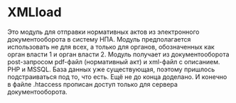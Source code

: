 # XMLload
Это модуль для отправки нормативных актов из электронного документооборота в систему НПА. Модуль предполагается использовать не для всех, а только для органов, обозначенных как орган власти 1 и орган власти 2. Модуль получает из документооборота post-запросом pdf-файл (нормативный акт) и xml-файл с описанием.
PHP и MSSQL. База данных уже существующая, поэтому пришлось подстраиваться под то, что есть.
Ещё не до конца доделано.
И конечно в файле .htaccess прописан доступ только для сервера документооборота.
